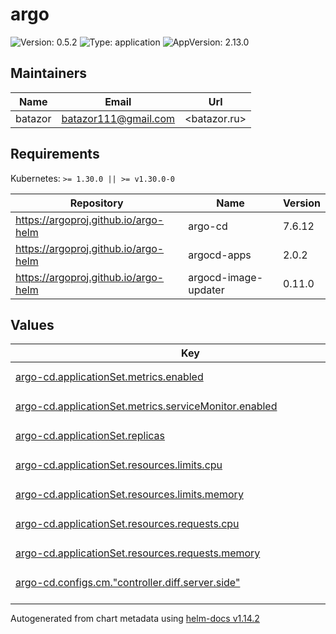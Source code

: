 # argo

![Version: 0.5.2](https://img.shields.io/badge/Version-0.5.2-informational?style=flat-square) ![Type: application](https://img.shields.io/badge/Type-application-informational?style=flat-square) ![AppVersion: 2.13.0](https://img.shields.io/badge/AppVersion-2.13.0-informational?style=flat-square)

## Maintainers

| Name | Email | Url |
| ---- | ------ | --- |
| batazor | <batazor111@gmail.com> | <batazor.ru> |

## Requirements

Kubernetes: `>= 1.30.0 || >= v1.30.0-0`

| Repository | Name | Version |
|------------|------|---------|
| https://argoproj.github.io/argo-helm | argo-cd | 7.6.12 |
| https://argoproj.github.io/argo-helm | argocd-apps | 2.0.2 |
| https://argoproj.github.io/argo-helm | argocd-image-updater | 0.11.0 |

## Values

<table height="400px" >
	<thead>
		<th>Key</th>
		<th>Type</th>
		<th>Default</th>
		<th>Description</th>
	</thead>
	<tbody>
		<tr>
			<td id="argo-cd--applicationSet--metrics--enabled"><a href="./values.yaml#L302">argo-cd.applicationSet.metrics.enabled</a></td>
			<td>
bool
</td>
			<td>
				<div style="max-width: 300px;">
<pre lang="json">
true
</pre>
</div>
			</td>
			<td></td>
		</tr>
		<tr>
			<td id="argo-cd--applicationSet--metrics--serviceMonitor--enabled"><a href="./values.yaml#L304">argo-cd.applicationSet.metrics.serviceMonitor.enabled</a></td>
			<td>
bool
</td>
			<td>
				<div style="max-width: 300px;">
<pre lang="json">
true
</pre>
</div>
			</td>
			<td></td>
		</tr>
		<tr>
			<td id="argo-cd--applicationSet--replicas"><a href="./values.yaml#L291">argo-cd.applicationSet.replicas</a></td>
			<td>
int
</td>
			<td>
				<div style="max-width: 300px;">
<pre lang="json">
1
</pre>
</div>
			</td>
			<td></td>
		</tr>
		<tr>
			<td id="argo-cd--applicationSet--resources--limits--cpu"><a href="./values.yaml#L295">argo-cd.applicationSet.resources.limits.cpu</a></td>
			<td>
string
</td>
			<td>
				<div style="max-width: 300px;">
<pre lang="json">
"2000m"
</pre>
</div>
			</td>
			<td></td>
		</tr>
		<tr>
			<td id="argo-cd--applicationSet--resources--limits--memory"><a href="./values.yaml#L296">argo-cd.applicationSet.resources.limits.memory</a></td>
			<td>
string
</td>
			<td>
				<div style="max-width: 300px;">
<pre lang="json">
"1024Mi"
</pre>
</div>
			</td>
			<td></td>
		</tr>
		<tr>
			<td id="argo-cd--applicationSet--resources--requests--cpu"><a href="./values.yaml#L298">argo-cd.applicationSet.resources.requests.cpu</a></td>
			<td>
string
</td>
			<td>
				<div style="max-width: 300px;">
<pre lang="json">
"300m"
</pre>
</div>
			</td>
			<td></td>
		</tr>
		<tr>
			<td id="argo-cd--applicationSet--resources--requests--memory"><a href="./values.yaml#L299">argo-cd.applicationSet.resources.requests.memory</a></td>
			<td>
string
</td>
			<td>
				<div style="max-width: 300px;">
<pre lang="json">
"128Mi"
</pre>
</div>
			</td>
			<td></td>
		</tr>
		<tr>
			<td id="argo-cd--configs--cm--"controller--diff--server--side""><a href="./values.yaml#L314">argo-cd.configs.cm."controller.diff.server.side"</a></td>
			<td>
string
</td>
			<td>
				<div style="max-width: 300px;">
<pre lang="json">
"true"
</pre>
</div>
			</td>
			<td></td>
		</tr>
		<tr>
			<td id="argo-cd--configs--cm--"exec--enabled""><a href="./values.yaml#L316">argo-cd.configs.cm."exec.enabled"</a></td>
			<td>
string
</td>
			<td>
				<div style="max-width: 300px;">
<pre lang="json">
"true"
</pre>
</div>
			</td>
			<td></td>
		</tr>
		<tr>
			<td id="argo-cd--configs--cm--"extension--config""><a href="./values.yaml#L319">argo-cd.configs.cm."extension.config"</a></td>
			<td>
string
</td>
			<td>
				<div style="max-width: 300px;">
<pre lang="json">
"extensions:\n  - name: metrics\n    backend:\n       services:\n          - url: http://argocd-metrics-server.argocd:9003"
</pre>
</div>
			</td>
			<td></td>
		</tr>
		<tr>
			<td id="argo-cd--configs--cm--"helm--valuesFileSchemes""><a href="./values.yaml#L326">argo-cd.configs.cm."helm.valuesFileSchemes"</a></td>
			<td>
string
</td>
			<td>
				<div style="max-width: 300px;">
<pre lang="json">
"secrets+gpg-import, secrets+gpg-import-kubernetes, secrets+age-import, secrets+age-import-kubernetes, secrets,secrets+literal, https"
</pre>
</div>
			</td>
			<td></td>
		</tr>
		<tr>
			<td id="argo-cd--configs--cm--"resource--compareoptions""><a href="./values.yaml#L333">argo-cd.configs.cm."resource.compareoptions"</a></td>
			<td>
string
</td>
			<td>
				<div style="max-width: 300px;">
<pre lang="json">
"# disables status field diffing in specified resource types\n# ignoreAggregatedRoles: true\n"
</pre>
</div>
			</td>
			<td></td>
		</tr>
		<tr>
			<td id="argo-cd--configs--cm--"resource--exclusions""><a href="./values.yaml#L337">argo-cd.configs.cm."resource.exclusions"</a></td>
			<td>
string
</td>
			<td>
				<div style="max-width: 300px;">
<pre lang="json">
"- apiGroups:\n    - cilium.io\n  kinds:\n    - CiliumIdentity\n  clusters:\n    - \"*\"\n"
</pre>
</div>
			</td>
			<td></td>
		</tr>
		<tr>
			<td id="argo-cd--configs--cm--"server--enable--proxy--extension""><a href="./values.yaml#L318">argo-cd.configs.cm."server.enable.proxy.extension"</a></td>
			<td>
string
</td>
			<td>
				<div style="max-width: 300px;">
<pre lang="json">
"true"
</pre>
</div>
			</td>
			<td></td>
		</tr>
		<tr>
			<td id="argo-cd--configs--cm--"statusbadge--enabled""><a href="./values.yaml#L312">argo-cd.configs.cm."statusbadge.enabled"</a></td>
			<td>
bool
</td>
			<td>
				<div style="max-width: 300px;">
<pre lang="json">
true
</pre>
</div>
			</td>
			<td></td>
		</tr>
		<tr>
			<td id="argo-cd--configs--cm--"timeout--reconciliation""><a href="./values.yaml#L310">argo-cd.configs.cm."timeout.reconciliation"</a></td>
			<td>
string
</td>
			<td>
				<div style="max-width: 300px;">
<pre lang="json">
"5m"
</pre>
</div>
			</td>
			<td></td>
		</tr>
		<tr>
			<td id="argo-cd--configs--cm--url"><a href="./values.yaml#L308">argo-cd.configs.cm.url</a></td>
			<td>
string
</td>
			<td>
				<div style="max-width: 300px;">
<pre lang="json">
"https://argo.shortlink.best"
</pre>
</div>
			</td>
			<td></td>
		</tr>
		<tr>
			<td id="argo-cd--configs--params--"dexserver--disable--tls""><a href="./values.yaml#L354">argo-cd.configs.params."dexserver.disable.tls"</a></td>
			<td>
bool
</td>
			<td>
				<div style="max-width: 300px;">
<pre lang="json">
true
</pre>
</div>
			</td>
			<td></td>
		</tr>
		<tr>
			<td id="argo-cd--configs--params--"server--insecure""><a href="./values.yaml#L355">argo-cd.configs.params."server.insecure"</a></td>
			<td>
bool
</td>
			<td>
				<div style="max-width: 300px;">
<pre lang="json">
true
</pre>
</div>
			</td>
			<td></td>
		</tr>
		<tr>
			<td id="argo-cd--configs--repositories--shortlink--name"><a href="./values.yaml#L348">argo-cd.configs.repositories.shortlink.name</a></td>
			<td>
string
</td>
			<td>
				<div style="max-width: 300px;">
<pre lang="json">
"shortlink"
</pre>
</div>
			</td>
			<td></td>
		</tr>
		<tr>
			<td id="argo-cd--configs--repositories--shortlink--type"><a href="./values.yaml#L349">argo-cd.configs.repositories.shortlink.type</a></td>
			<td>
string
</td>
			<td>
				<div style="max-width: 300px;">
<pre lang="json">
"git"
</pre>
</div>
			</td>
			<td></td>
		</tr>
		<tr>
			<td id="argo-cd--configs--repositories--shortlink--url"><a href="./values.yaml#L347">argo-cd.configs.repositories.shortlink.url</a></td>
			<td>
string
</td>
			<td>
				<div style="max-width: 300px;">
<pre lang="json">
"https://github.com/shortlink-org/shortlink"
</pre>
</div>
			</td>
			<td></td>
		</tr>
		<tr>
			<td id="argo-cd--controller--metrics--applicationLabels--enabled"><a href="./values.yaml#L39">argo-cd.controller.metrics.applicationLabels.enabled</a></td>
			<td>
bool
</td>
			<td>
				<div style="max-width: 300px;">
<pre lang="json">
true
</pre>
</div>
			</td>
			<td></td>
		</tr>
		<tr>
			<td id="argo-cd--controller--metrics--enabled"><a href="./values.yaml#L37">argo-cd.controller.metrics.enabled</a></td>
			<td>
bool
</td>
			<td>
				<div style="max-width: 300px;">
<pre lang="json">
true
</pre>
</div>
			</td>
			<td></td>
		</tr>
		<tr>
			<td id="argo-cd--controller--metrics--serviceMonitor--enabled"><a href="./values.yaml#L41">argo-cd.controller.metrics.serviceMonitor.enabled</a></td>
			<td>
bool
</td>
			<td>
				<div style="max-width: 300px;">
<pre lang="json">
true
</pre>
</div>
			</td>
			<td></td>
		</tr>
		<tr>
			<td id="argo-cd--controller--replicas"><a href="./values.yaml#L25">argo-cd.controller.replicas</a></td>
			<td>
int
</td>
			<td>
				<div style="max-width: 300px;">
<pre lang="json">
1
</pre>
</div>
			</td>
			<td></td>
		</tr>
		<tr>
			<td id="argo-cd--controller--resources--limits--cpu"><a href="./values.yaml#L30">argo-cd.controller.resources.limits.cpu</a></td>
			<td>
string
</td>
			<td>
				<div style="max-width: 300px;">
<pre lang="json">
"2000m"
</pre>
</div>
			</td>
			<td></td>
		</tr>
		<tr>
			<td id="argo-cd--controller--resources--limits--memory"><a href="./values.yaml#L31">argo-cd.controller.resources.limits.memory</a></td>
			<td>
string
</td>
			<td>
				<div style="max-width: 300px;">
<pre lang="json">
"3Gi"
</pre>
</div>
			</td>
			<td></td>
		</tr>
		<tr>
			<td id="argo-cd--controller--resources--requests--cpu"><a href="./values.yaml#L33">argo-cd.controller.resources.requests.cpu</a></td>
			<td>
string
</td>
			<td>
				<div style="max-width: 300px;">
<pre lang="json">
"250m"
</pre>
</div>
			</td>
			<td></td>
		</tr>
		<tr>
			<td id="argo-cd--controller--resources--requests--memory"><a href="./values.yaml#L34">argo-cd.controller.resources.requests.memory</a></td>
			<td>
string
</td>
			<td>
				<div style="max-width: 300px;">
<pre lang="json">
"512Mi"
</pre>
</div>
			</td>
			<td></td>
		</tr>
		<tr>
			<td id="argo-cd--controller--revisionHistoryLimit"><a href="./values.yaml#L26">argo-cd.controller.revisionHistoryLimit</a></td>
			<td>
int
</td>
			<td>
				<div style="max-width: 300px;">
<pre lang="json">
3
</pre>
</div>
			</td>
			<td></td>
		</tr>
		<tr>
			<td id="argo-cd--controller--rules--enabled"><a href="./values.yaml#L44">argo-cd.controller.rules.enabled</a></td>
			<td>
bool
</td>
			<td>
				<div style="max-width: 300px;">
<pre lang="json">
true
</pre>
</div>
			</td>
			<td></td>
		</tr>
		<tr>
			<td id="argo-cd--controller--rules--spec[0]--alert"><a href="./values.yaml#L46">argo-cd.controller.rules.spec[0].alert</a></td>
			<td>
string
</td>
			<td>
				<div style="max-width: 300px;">
<pre lang="json">
"ArgoAppMissing"
</pre>
</div>
			</td>
			<td></td>
		</tr>
		<tr>
			<td id="argo-cd--controller--rules--spec[0]--annotations--description"><a href="./values.yaml#L54">argo-cd.controller.rules.spec[0].annotations.description</a></td>
			<td>
string
</td>
			<td>
				<div style="max-width: 300px;">
<pre lang="json">
"Argo CD has not reported any applications data for the past 15 minutes which means that it must be down or not functioning properly.  This needs to be resolved for this cloud to continue to maintain state.\n"
</pre>
</div>
			</td>
			<td></td>
		</tr>
		<tr>
			<td id="argo-cd--controller--rules--spec[0]--annotations--summary"><a href="./values.yaml#L53">argo-cd.controller.rules.spec[0].annotations.summary</a></td>
			<td>
string
</td>
			<td>
				<div style="max-width: 300px;">
<pre lang="json">
"[Argo CD] No reported applications"
</pre>
</div>
			</td>
			<td></td>
		</tr>
		<tr>
			<td id="argo-cd--controller--rules--spec[0]--expr"><a href="./values.yaml#L47">argo-cd.controller.rules.spec[0].expr</a></td>
			<td>
string
</td>
			<td>
				<div style="max-width: 300px;">
<pre lang="json">
"absent(argocd_app_info)\n"
</pre>
</div>
			</td>
			<td></td>
		</tr>
		<tr>
			<td id="argo-cd--controller--rules--spec[0]--for"><a href="./values.yaml#L49">argo-cd.controller.rules.spec[0].for</a></td>
			<td>
string
</td>
			<td>
				<div style="max-width: 300px;">
<pre lang="json">
"15m"
</pre>
</div>
			</td>
			<td></td>
		</tr>
		<tr>
			<td id="argo-cd--controller--rules--spec[0]--labels--severity"><a href="./values.yaml#L51">argo-cd.controller.rules.spec[0].labels.severity</a></td>
			<td>
string
</td>
			<td>
				<div style="max-width: 300px;">
<pre lang="json">
"critical"
</pre>
</div>
			</td>
			<td></td>
		</tr>
		<tr>
			<td id="argo-cd--controller--rules--spec[1]--alert"><a href="./values.yaml#L58">argo-cd.controller.rules.spec[1].alert</a></td>
			<td>
string
</td>
			<td>
				<div style="max-width: 300px;">
<pre lang="json">
"ArgoAppNotSynced"
</pre>
</div>
			</td>
			<td></td>
		</tr>
		<tr>
			<td id="argo-cd--controller--rules--spec[1]--annotations--description"><a href="./values.yaml#L66">argo-cd.controller.rules.spec[1].annotations.description</a></td>
			<td>
string
</td>
			<td>
				<div style="max-width: 300px;">
<pre lang="json">
"The application [{{`{{$labels.name}}`}} has not been synchronized for over\n 12 hours which means that the state of this cloud has drifted away from the\n state inside Git.\n"
</pre>
</div>
			</td>
			<td></td>
		</tr>
		<tr>
			<td id="argo-cd--controller--rules--spec[1]--annotations--summary"><a href="./values.yaml#L65">argo-cd.controller.rules.spec[1].annotations.summary</a></td>
			<td>
string
</td>
			<td>
				<div style="max-width: 300px;">
<pre lang="json">
"[{{`{{$labels.name}}`}}] Application not synchronized"
</pre>
</div>
			</td>
			<td></td>
		</tr>
		<tr>
			<td id="argo-cd--controller--rules--spec[1]--expr"><a href="./values.yaml#L59">argo-cd.controller.rules.spec[1].expr</a></td>
			<td>
string
</td>
			<td>
				<div style="max-width: 300px;">
<pre lang="json">
"argocd_app_info{sync_status!=\"Synced\"} == 1\n"
</pre>
</div>
			</td>
			<td></td>
		</tr>
		<tr>
			<td id="argo-cd--controller--rules--spec[1]--for"><a href="./values.yaml#L61">argo-cd.controller.rules.spec[1].for</a></td>
			<td>
string
</td>
			<td>
				<div style="max-width: 300px;">
<pre lang="json">
"12h"
</pre>
</div>
			</td>
			<td></td>
		</tr>
		<tr>
			<td id="argo-cd--controller--rules--spec[1]--labels--severity"><a href="./values.yaml#L63">argo-cd.controller.rules.spec[1].labels.severity</a></td>
			<td>
string
</td>
			<td>
				<div style="max-width: 300px;">
<pre lang="json">
"warning"
</pre>
</div>
			</td>
			<td></td>
		</tr>
		<tr>
			<td id="argo-cd--dex--enabled"><a href="./values.yaml#L72">argo-cd.dex.enabled</a></td>
			<td>
bool
</td>
			<td>
				<div style="max-width: 300px;">
<pre lang="json">
true
</pre>
</div>
			</td>
			<td></td>
		</tr>
		<tr>
			<td id="argo-cd--dex--env[0]--name"><a href="./values.yaml#L78">argo-cd.dex.env[0].name</a></td>
			<td>
string
</td>
			<td>
				<div style="max-width: 300px;">
<pre lang="json">
"ARGO_WORKFLOWS_SSO_CLIENT_SECRET"
</pre>
</div>
			</td>
			<td></td>
		</tr>
		<tr>
			<td id="argo-cd--dex--env[0]--valueFrom--secretKeyRef--key"><a href="./values.yaml#L82">argo-cd.dex.env[0].valueFrom.secretKeyRef.key</a></td>
			<td>
string
</td>
			<td>
				<div style="max-width: 300px;">
<pre lang="json">
"client-secret"
</pre>
</div>
			</td>
			<td></td>
		</tr>
		<tr>
			<td id="argo-cd--dex--env[0]--valueFrom--secretKeyRef--name"><a href="./values.yaml#L81">argo-cd.dex.env[0].valueFrom.secretKeyRef.name</a></td>
			<td>
string
</td>
			<td>
				<div style="max-width: 300px;">
<pre lang="json">
"argo-workflows-sso"
</pre>
</div>
			</td>
			<td></td>
		</tr>
		<tr>
			<td id="argo-cd--dex--image--tag"><a href="./values.yaml#L75">argo-cd.dex.image.tag</a></td>
			<td>
string
</td>
			<td>
				<div style="max-width: 300px;">
<pre lang="json">
"latest-alpine"
</pre>
</div>
			</td>
			<td></td>
		</tr>
		<tr>
			<td id="argo-cd--dex--metrics--enabled"><a href="./values.yaml#L93">argo-cd.dex.metrics.enabled</a></td>
			<td>
bool
</td>
			<td>
				<div style="max-width: 300px;">
<pre lang="json">
true
</pre>
</div>
			</td>
			<td></td>
		</tr>
		<tr>
			<td id="argo-cd--dex--metrics--serviceMonitor--additionalLabels--release"><a href="./values.yaml#L97">argo-cd.dex.metrics.serviceMonitor.additionalLabels.release</a></td>
			<td>
string
</td>
			<td>
				<div style="max-width: 300px;">
<pre lang="json">
"prometheus-operator"
</pre>
</div>
			</td>
			<td></td>
		</tr>
		<tr>
			<td id="argo-cd--dex--metrics--serviceMonitor--enabled"><a href="./values.yaml#L95">argo-cd.dex.metrics.serviceMonitor.enabled</a></td>
			<td>
bool
</td>
			<td>
				<div style="max-width: 300px;">
<pre lang="json">
true
</pre>
</div>
			</td>
			<td></td>
		</tr>
		<tr>
			<td id="argo-cd--dex--resources--limits--cpu"><a href="./values.yaml#L86">argo-cd.dex.resources.limits.cpu</a></td>
			<td>
string
</td>
			<td>
				<div style="max-width: 300px;">
<pre lang="json">
"300m"
</pre>
</div>
			</td>
			<td></td>
		</tr>
		<tr>
			<td id="argo-cd--dex--resources--limits--memory"><a href="./values.yaml#L87">argo-cd.dex.resources.limits.memory</a></td>
			<td>
string
</td>
			<td>
				<div style="max-width: 300px;">
<pre lang="json">
"128Mi"
</pre>
</div>
			</td>
			<td></td>
		</tr>
		<tr>
			<td id="argo-cd--dex--resources--requests--cpu"><a href="./values.yaml#L89">argo-cd.dex.resources.requests.cpu</a></td>
			<td>
string
</td>
			<td>
				<div style="max-width: 300px;">
<pre lang="json">
"20m"
</pre>
</div>
			</td>
			<td></td>
		</tr>
		<tr>
			<td id="argo-cd--dex--resources--requests--memory"><a href="./values.yaml#L90">argo-cd.dex.resources.requests.memory</a></td>
			<td>
string
</td>
			<td>
				<div style="max-width: 300px;">
<pre lang="json">
"64Mi"
</pre>
</div>
			</td>
			<td></td>
		</tr>
		<tr>
			<td id="argo-cd--enabled"><a href="./values.yaml#L7">argo-cd.enabled</a></td>
			<td>
bool
</td>
			<td>
				<div style="max-width: 300px;">
<pre lang="json">
true
</pre>
</div>
			</td>
			<td></td>
		</tr>
		<tr>
			<td id="argo-cd--externalRedis--host"><a href="./values.yaml#L103">argo-cd.externalRedis.host</a></td>
			<td>
string
</td>
			<td>
				<div style="max-width: 300px;">
<pre lang="json">
"redis-master.argocd"
</pre>
</div>
			</td>
			<td></td>
		</tr>
		<tr>
			<td id="argo-cd--fullnameOverride"><a href="./values.yaml#L9">argo-cd.fullnameOverride</a></td>
			<td>
string
</td>
			<td>
				<div style="max-width: 300px;">
<pre lang="json">
"argocd"
</pre>
</div>
			</td>
			<td></td>
		</tr>
		<tr>
			<td id="argo-cd--global--domain"><a href="./values.yaml#L12">argo-cd.global.domain</a></td>
			<td>
string
</td>
			<td>
				<div style="max-width: 300px;">
<pre lang="json">
"argo.shortlink.best"
</pre>
</div>
			</td>
			<td></td>
		</tr>
		<tr>
			<td id="argo-cd--global--image--tag"><a href="./values.yaml#L15">argo-cd.global.image.tag</a></td>
			<td>
string
</td>
			<td>
				<div style="max-width: 300px;">
<pre lang="json">
"v2.13.0-rc3"
</pre>
</div>
			</td>
			<td></td>
		</tr>
		<tr>
			<td id="argo-cd--global--logging--format"><a href="./values.yaml#L21">argo-cd.global.logging.format</a></td>
			<td>
string
</td>
			<td>
				<div style="max-width: 300px;">
<pre lang="json">
"json"
</pre>
</div>
			</td>
			<td></td>
		</tr>
		<tr>
			<td id="argo-cd--global--logging--level"><a href="./values.yaml#L22">argo-cd.global.logging.level</a></td>
			<td>
string
</td>
			<td>
				<div style="max-width: 300px;">
<pre lang="json">
"warn"
</pre>
</div>
			</td>
			<td></td>
		</tr>
		<tr>
			<td id="argo-cd--global--networkPolicy--create"><a href="./values.yaml#L18">argo-cd.global.networkPolicy.create</a></td>
			<td>
bool
</td>
			<td>
				<div style="max-width: 300px;">
<pre lang="json">
true
</pre>
</div>
			</td>
			<td></td>
		</tr>
		<tr>
			<td id="argo-cd--notifications--metrics--enabled"><a href="./values.yaml#L367">argo-cd.notifications.metrics.enabled</a></td>
			<td>
bool
</td>
			<td>
				<div style="max-width: 300px;">
<pre lang="json">
true
</pre>
</div>
			</td>
			<td></td>
		</tr>
		<tr>
			<td id="argo-cd--notifications--metrics--serviceMonitor--enabled"><a href="./values.yaml#L369">argo-cd.notifications.metrics.serviceMonitor.enabled</a></td>
			<td>
bool
</td>
			<td>
				<div style="max-width: 300px;">
<pre lang="json">
true
</pre>
</div>
			</td>
			<td></td>
		</tr>
		<tr>
			<td id="argo-cd--notifications--resources--limits--cpu"><a href="./values.yaml#L360">argo-cd.notifications.resources.limits.cpu</a></td>
			<td>
string
</td>
			<td>
				<div style="max-width: 300px;">
<pre lang="json">
"1000m"
</pre>
</div>
			</td>
			<td></td>
		</tr>
		<tr>
			<td id="argo-cd--notifications--resources--limits--memory"><a href="./values.yaml#L361">argo-cd.notifications.resources.limits.memory</a></td>
			<td>
string
</td>
			<td>
				<div style="max-width: 300px;">
<pre lang="json">
"256Mi"
</pre>
</div>
			</td>
			<td></td>
		</tr>
		<tr>
			<td id="argo-cd--notifications--resources--requests--cpu"><a href="./values.yaml#L363">argo-cd.notifications.resources.requests.cpu</a></td>
			<td>
string
</td>
			<td>
				<div style="max-width: 300px;">
<pre lang="json">
"50m"
</pre>
</div>
			</td>
			<td></td>
		</tr>
		<tr>
			<td id="argo-cd--notifications--resources--requests--memory"><a href="./values.yaml#L364">argo-cd.notifications.resources.requests.memory</a></td>
			<td>
string
</td>
			<td>
				<div style="max-width: 300px;">
<pre lang="json">
"64Mi"
</pre>
</div>
			</td>
			<td></td>
		</tr>
		<tr>
			<td id="argo-cd--redis--enabled"><a href="./values.yaml#L100">argo-cd.redis.enabled</a></td>
			<td>
bool
</td>
			<td>
				<div style="max-width: 300px;">
<pre lang="json">
false
</pre>
</div>
			</td>
			<td></td>
		</tr>
		<tr>
			<td id="argo-cd--repoServer--autoscaling--enabled"><a href="./values.yaml#L176">argo-cd.repoServer.autoscaling.enabled</a></td>
			<td>
bool
</td>
			<td>
				<div style="max-width: 300px;">
<pre lang="json">
false
</pre>
</div>
			</td>
			<td></td>
		</tr>
		<tr>
			<td id="argo-cd--repoServer--env[0]--name"><a href="./values.yaml#L197">argo-cd.repoServer.env[0].name</a></td>
			<td>
string
</td>
			<td>
				<div style="max-width: 300px;">
<pre lang="json">
"ARGOCD_EXEC_TIMEOUT"
</pre>
</div>
			</td>
			<td></td>
		</tr>
		<tr>
			<td id="argo-cd--repoServer--env[0]--value"><a href="./values.yaml#L198">argo-cd.repoServer.env[0].value</a></td>
			<td>
string
</td>
			<td>
				<div style="max-width: 300px;">
<pre lang="json">
"5m"
</pre>
</div>
			</td>
			<td></td>
		</tr>
		<tr>
			<td id="argo-cd--repoServer--env[1]--name"><a href="./values.yaml#L199">argo-cd.repoServer.env[1].name</a></td>
			<td>
string
</td>
			<td>
				<div style="max-width: 300px;">
<pre lang="json">
"HELM_PLUGINS"
</pre>
</div>
			</td>
			<td></td>
		</tr>
		<tr>
			<td id="argo-cd--repoServer--env[1]--value"><a href="./values.yaml#L200">argo-cd.repoServer.env[1].value</a></td>
			<td>
string
</td>
			<td>
				<div style="max-width: 300px;">
<pre lang="json">
"/custom-tools/helm-plugins/"
</pre>
</div>
			</td>
			<td></td>
		</tr>
		<tr>
			<td id="argo-cd--repoServer--env[2]--name"><a href="./values.yaml#L201">argo-cd.repoServer.env[2].name</a></td>
			<td>
string
</td>
			<td>
				<div style="max-width: 300px;">
<pre lang="json">
"HELM_SECRETS_SOPS_PATH"
</pre>
</div>
			</td>
			<td></td>
		</tr>
		<tr>
			<td id="argo-cd--repoServer--env[2]--value"><a href="./values.yaml#L202">argo-cd.repoServer.env[2].value</a></td>
			<td>
string
</td>
			<td>
				<div style="max-width: 300px;">
<pre lang="json">
"/custom-tools/sops"
</pre>
</div>
			</td>
			<td></td>
		</tr>
		<tr>
			<td id="argo-cd--repoServer--env[3]--name"><a href="./values.yaml#L203">argo-cd.repoServer.env[3].name</a></td>
			<td>
string
</td>
			<td>
				<div style="max-width: 300px;">
<pre lang="json">
"HELM_SECRETS_VALS_PATH"
</pre>
</div>
			</td>
			<td></td>
		</tr>
		<tr>
			<td id="argo-cd--repoServer--env[3]--value"><a href="./values.yaml#L204">argo-cd.repoServer.env[3].value</a></td>
			<td>
string
</td>
			<td>
				<div style="max-width: 300px;">
<pre lang="json">
"/custom-tools/vals"
</pre>
</div>
			</td>
			<td></td>
		</tr>
		<tr>
			<td id="argo-cd--repoServer--env[4]--name"><a href="./values.yaml#L205">argo-cd.repoServer.env[4].name</a></td>
			<td>
string
</td>
			<td>
				<div style="max-width: 300px;">
<pre lang="json">
"HELM_SECRETS_KUBECTL_PATH"
</pre>
</div>
			</td>
			<td></td>
		</tr>
		<tr>
			<td id="argo-cd--repoServer--env[4]--value"><a href="./values.yaml#L206">argo-cd.repoServer.env[4].value</a></td>
			<td>
string
</td>
			<td>
				<div style="max-width: 300px;">
<pre lang="json">
"/custom-tools/kubectl"
</pre>
</div>
			</td>
			<td></td>
		</tr>
		<tr>
			<td id="argo-cd--repoServer--env[5]--name"><a href="./values.yaml#L207">argo-cd.repoServer.env[5].name</a></td>
			<td>
string
</td>
			<td>
				<div style="max-width: 300px;">
<pre lang="json">
"HELM_SECRETS_CURL_PATH"
</pre>
</div>
			</td>
			<td></td>
		</tr>
		<tr>
			<td id="argo-cd--repoServer--env[5]--value"><a href="./values.yaml#L208">argo-cd.repoServer.env[5].value</a></td>
			<td>
string
</td>
			<td>
				<div style="max-width: 300px;">
<pre lang="json">
"/custom-tools/curl"
</pre>
</div>
			</td>
			<td></td>
		</tr>
		<tr>
			<td id="argo-cd--repoServer--env[6]--name"><a href="./values.yaml#L210">argo-cd.repoServer.env[6].name</a></td>
			<td>
string
</td>
			<td>
				<div style="max-width: 300px;">
<pre lang="json">
"HELM_SECRETS_VALUES_ALLOW_SYMLINKS"
</pre>
</div>
			</td>
			<td></td>
		</tr>
		<tr>
			<td id="argo-cd--repoServer--env[6]--value"><a href="./values.yaml#L211">argo-cd.repoServer.env[6].value</a></td>
			<td>
string
</td>
			<td>
				<div style="max-width: 300px;">
<pre lang="json">
"false"
</pre>
</div>
			</td>
			<td></td>
		</tr>
		<tr>
			<td id="argo-cd--repoServer--env[7]--name"><a href="./values.yaml#L212">argo-cd.repoServer.env[7].name</a></td>
			<td>
string
</td>
			<td>
				<div style="max-width: 300px;">
<pre lang="json">
"HELM_SECRETS_VALUES_ALLOW_ABSOLUTE_PATH"
</pre>
</div>
			</td>
			<td></td>
		</tr>
		<tr>
			<td id="argo-cd--repoServer--env[7]--value"><a href="./values.yaml#L213">argo-cd.repoServer.env[7].value</a></td>
			<td>
string
</td>
			<td>
				<div style="max-width: 300px;">
<pre lang="json">
"false"
</pre>
</div>
			</td>
			<td></td>
		</tr>
		<tr>
			<td id="argo-cd--repoServer--env[8]--name"><a href="./values.yaml#L214">argo-cd.repoServer.env[8].name</a></td>
			<td>
string
</td>
			<td>
				<div style="max-width: 300px;">
<pre lang="json">
"HELM_SECRETS_VALUES_ALLOW_PATH_TRAVERSAL"
</pre>
</div>
			</td>
			<td></td>
		</tr>
		<tr>
			<td id="argo-cd--repoServer--env[8]--value"><a href="./values.yaml#L215">argo-cd.repoServer.env[8].value</a></td>
			<td>
string
</td>
			<td>
				<div style="max-width: 300px;">
<pre lang="json">
"false"
</pre>
</div>
			</td>
			<td></td>
		</tr>
		<tr>
			<td id="argo-cd--repoServer--initContainers[0]--args[0]"><a href="./values.yaml#L273">argo-cd.repoServer.initContainers[0].args[0]</a></td>
			<td>
string
</td>
			<td>
				<div style="max-width: 300px;">
<pre lang="json">
"mkdir -p /custom-tools/helm-plugins\nwget -qO- https://github.com/jkroepke/helm-secrets/releases/download/v${HELM_SECRETS_VERSION}/helm-secrets.tar.gz | tar -C /custom-tools/helm-plugins -xzf-;\n\nwget -qO /custom-tools/sops https://github.com/mozilla/sops/releases/download/v${SOPS_VERSION}/sops-v${SOPS_VERSION}.linux.amd64\nwget -qO /custom-tools/kubectl https://dl.k8s.io/release/v${KUBECTL_VERSION}/bin/linux/amd64/kubectl\n\nwget -qO- https://github.com/variantdev/vals/releases/download/v${VALS_VERSION}/vals_${VALS_VERSION}_linux_amd64.tar.gz | tar -xzf- -C /custom-tools/ vals;\n\n# helm secrets wrapper mode installation (optional)\n# RUN printf '#!/usr/bin/env sh\\nexec %s secrets \"$@\"' \"${HELM_SECRETS_HELM_PATH}\" \u003e\"/usr/local/sbin/helm\" \u0026\u0026 chmod +x \"/custom-tools/helm\"\n\nchmod +x /custom-tools/*\n"
</pre>
</div>
			</td>
			<td></td>
		</tr>
		<tr>
			<td id="argo-cd--repoServer--initContainers[0]--command[0]"><a href="./values.yaml#L253">argo-cd.repoServer.initContainers[0].command[0]</a></td>
			<td>
string
</td>
			<td>
				<div style="max-width: 300px;">
<pre lang="json">
"sh"
</pre>
</div>
			</td>
			<td></td>
		</tr>
		<tr>
			<td id="argo-cd--repoServer--initContainers[0]--command[1]"><a href="./values.yaml#L253">argo-cd.repoServer.initContainers[0].command[1]</a></td>
			<td>
string
</td>
			<td>
				<div style="max-width: 300px;">
<pre lang="json">
"-ec"
</pre>
</div>
			</td>
			<td></td>
		</tr>
		<tr>
			<td id="argo-cd--repoServer--initContainers[0]--env[0]--name"><a href="./values.yaml#L264">argo-cd.repoServer.initContainers[0].env[0].name</a></td>
			<td>
string
</td>
			<td>
				<div style="max-width: 300px;">
<pre lang="json">
"HELM_SECRETS_VERSION"
</pre>
</div>
			</td>
			<td></td>
		</tr>
		<tr>
			<td id="argo-cd--repoServer--initContainers[0]--env[0]--value"><a href="./values.yaml#L265">argo-cd.repoServer.initContainers[0].env[0].value</a></td>
			<td>
string
</td>
			<td>
				<div style="max-width: 300px;">
<pre lang="json">
"4.6.1"
</pre>
</div>
			</td>
			<td></td>
		</tr>
		<tr>
			<td id="argo-cd--repoServer--initContainers[0]--env[1]--name"><a href="./values.yaml#L266">argo-cd.repoServer.initContainers[0].env[1].name</a></td>
			<td>
string
</td>
			<td>
				<div style="max-width: 300px;">
<pre lang="json">
"KUBECTL_VERSION"
</pre>
</div>
			</td>
			<td></td>
		</tr>
		<tr>
			<td id="argo-cd--repoServer--initContainers[0]--env[1]--value"><a href="./values.yaml#L267">argo-cd.repoServer.initContainers[0].env[1].value</a></td>
			<td>
string
</td>
			<td>
				<div style="max-width: 300px;">
<pre lang="json">
"1.31.1"
</pre>
</div>
			</td>
			<td></td>
		</tr>
		<tr>
			<td id="argo-cd--repoServer--initContainers[0]--env[2]--name"><a href="./values.yaml#L268">argo-cd.repoServer.initContainers[0].env[2].name</a></td>
			<td>
string
</td>
			<td>
				<div style="max-width: 300px;">
<pre lang="json">
"VALS_VERSION"
</pre>
</div>
			</td>
			<td></td>
		</tr>
		<tr>
			<td id="argo-cd--repoServer--initContainers[0]--env[2]--value"><a href="./values.yaml#L269">argo-cd.repoServer.initContainers[0].env[2].value</a></td>
			<td>
string
</td>
			<td>
				<div style="max-width: 300px;">
<pre lang="json">
"0.37.3"
</pre>
</div>
			</td>
			<td></td>
		</tr>
		<tr>
			<td id="argo-cd--repoServer--initContainers[0]--env[3]--name"><a href="./values.yaml#L270">argo-cd.repoServer.initContainers[0].env[3].name</a></td>
			<td>
string
</td>
			<td>
				<div style="max-width: 300px;">
<pre lang="json">
"SOPS_VERSION"
</pre>
</div>
			</td>
			<td></td>
		</tr>
		<tr>
			<td id="argo-cd--repoServer--initContainers[0]--env[3]--value"><a href="./values.yaml#L271">argo-cd.repoServer.initContainers[0].env[3].value</a></td>
			<td>
string
</td>
			<td>
				<div style="max-width: 300px;">
<pre lang="json">
"3.9.0"
</pre>
</div>
			</td>
			<td></td>
		</tr>
		<tr>
			<td id="argo-cd--repoServer--initContainers[0]--image"><a href="./values.yaml#L252">argo-cd.repoServer.initContainers[0].image</a></td>
			<td>
string
</td>
			<td>
				<div style="max-width: 300px;">
<pre lang="json">
"alpine:latest"
</pre>
</div>
			</td>
			<td></td>
		</tr>
		<tr>
			<td id="argo-cd--repoServer--initContainers[0]--name"><a href="./values.yaml#L251">argo-cd.repoServer.initContainers[0].name</a></td>
			<td>
string
</td>
			<td>
				<div style="max-width: 300px;">
<pre lang="json">
"download-tools"
</pre>
</div>
			</td>
			<td></td>
		</tr>
		<tr>
			<td id="argo-cd--repoServer--initContainers[0]--securityContext--allowPrivilegeEscalation"><a href="./values.yaml#L257">argo-cd.repoServer.initContainers[0].securityContext.allowPrivilegeEscalation</a></td>
			<td>
bool
</td>
			<td>
				<div style="max-width: 300px;">
<pre lang="json">
false
</pre>
</div>
			</td>
			<td></td>
		</tr>
		<tr>
			<td id="argo-cd--repoServer--initContainers[0]--securityContext--capabilities--drop[0]"><a href="./values.yaml#L260">argo-cd.repoServer.initContainers[0].securityContext.capabilities.drop[0]</a></td>
			<td>
string
</td>
			<td>
				<div style="max-width: 300px;">
<pre lang="json">
"ALL"
</pre>
</div>
			</td>
			<td></td>
		</tr>
		<tr>
			<td id="argo-cd--repoServer--initContainers[0]--securityContext--runAsNonRoot"><a href="./values.yaml#L255">argo-cd.repoServer.initContainers[0].securityContext.runAsNonRoot</a></td>
			<td>
bool
</td>
			<td>
				<div style="max-width: 300px;">
<pre lang="json">
true
</pre>
</div>
			</td>
			<td></td>
		</tr>
		<tr>
			<td id="argo-cd--repoServer--initContainers[0]--securityContext--runAsUser"><a href="./values.yaml#L256">argo-cd.repoServer.initContainers[0].securityContext.runAsUser</a></td>
			<td>
int
</td>
			<td>
				<div style="max-width: 300px;">
<pre lang="json">
1000
</pre>
</div>
			</td>
			<td></td>
		</tr>
		<tr>
			<td id="argo-cd--repoServer--initContainers[0]--securityContext--seccompProfile--type"><a href="./values.yaml#L262">argo-cd.repoServer.initContainers[0].securityContext.seccompProfile.type</a></td>
			<td>
string
</td>
			<td>
				<div style="max-width: 300px;">
<pre lang="json">
"RuntimeDefault"
</pre>
</div>
			</td>
			<td></td>
		</tr>
		<tr>
			<td id="argo-cd--repoServer--initContainers[0]--volumeMounts[0]--mountPath"><a href="./values.yaml#L287">argo-cd.repoServer.initContainers[0].volumeMounts[0].mountPath</a></td>
			<td>
string
</td>
			<td>
				<div style="max-width: 300px;">
<pre lang="json">
"/custom-tools"
</pre>
</div>
			</td>
			<td></td>
		</tr>
		<tr>
			<td id="argo-cd--repoServer--initContainers[0]--volumeMounts[0]--name"><a href="./values.yaml#L288">argo-cd.repoServer.initContainers[0].volumeMounts[0].name</a></td>
			<td>
string
</td>
			<td>
				<div style="max-width: 300px;">
<pre lang="json">
"custom-tools"
</pre>
</div>
			</td>
			<td></td>
		</tr>
		<tr>
			<td id="argo-cd--repoServer--metrics--enabled"><a href="./values.yaml#L221">argo-cd.repoServer.metrics.enabled</a></td>
			<td>
bool
</td>
			<td>
				<div style="max-width: 300px;">
<pre lang="json">
true
</pre>
</div>
			</td>
			<td></td>
		</tr>
		<tr>
			<td id="argo-cd--repoServer--metrics--serviceMonitor--enabled"><a href="./values.yaml#L223">argo-cd.repoServer.metrics.serviceMonitor.enabled</a></td>
			<td>
bool
</td>
			<td>
				<div style="max-width: 300px;">
<pre lang="json">
true
</pre>
</div>
			</td>
			<td></td>
		</tr>
		<tr>
			<td id="argo-cd--repoServer--rbac[0]--apiGroups[0]"><a href="./values.yaml#L184">argo-cd.repoServer.rbac[0].apiGroups[0]</a></td>
			<td>
string
</td>
			<td>
				<div style="max-width: 300px;">
<pre lang="json">
""
</pre>
</div>
			</td>
			<td></td>
		</tr>
		<tr>
			<td id="argo-cd--repoServer--rbac[0]--resources[0]"><a href="./values.yaml#L186">argo-cd.repoServer.rbac[0].resources[0]</a></td>
			<td>
string
</td>
			<td>
				<div style="max-width: 300px;">
<pre lang="json">
"secrets"
</pre>
</div>
			</td>
			<td></td>
		</tr>
		<tr>
			<td id="argo-cd--repoServer--rbac[0]--verbs[0]"><a href="./values.yaml#L188">argo-cd.repoServer.rbac[0].verbs[0]</a></td>
			<td>
string
</td>
			<td>
				<div style="max-width: 300px;">
<pre lang="json">
"get"
</pre>
</div>
			</td>
			<td></td>
		</tr>
		<tr>
			<td id="argo-cd--repoServer--rbac[1]--apiGroups[0]"><a href="./values.yaml#L190">argo-cd.repoServer.rbac[1].apiGroups[0]</a></td>
			<td>
string
</td>
			<td>
				<div style="max-width: 300px;">
<pre lang="json">
""
</pre>
</div>
			</td>
			<td></td>
		</tr>
		<tr>
			<td id="argo-cd--repoServer--rbac[1]--resources[0]"><a href="./values.yaml#L192">argo-cd.repoServer.rbac[1].resources[0]</a></td>
			<td>
string
</td>
			<td>
				<div style="max-width: 300px;">
<pre lang="json">
"pods/exec"
</pre>
</div>
			</td>
			<td></td>
		</tr>
		<tr>
			<td id="argo-cd--repoServer--rbac[1]--verbs[0]"><a href="./values.yaml#L194">argo-cd.repoServer.rbac[1].verbs[0]</a></td>
			<td>
string
</td>
			<td>
				<div style="max-width: 300px;">
<pre lang="json">
"create"
</pre>
</div>
			</td>
			<td></td>
		</tr>
		<tr>
			<td id="argo-cd--repoServer--replicas"><a href="./values.yaml#L173">argo-cd.repoServer.replicas</a></td>
			<td>
int
</td>
			<td>
				<div style="max-width: 300px;">
<pre lang="json">
1
</pre>
</div>
			</td>
			<td></td>
		</tr>
		<tr>
			<td id="argo-cd--repoServer--resources--limits--cpu"><a href="./values.yaml#L244">argo-cd.repoServer.resources.limits.cpu</a></td>
			<td>
string
</td>
			<td>
				<div style="max-width: 300px;">
<pre lang="json">
"3000m"
</pre>
</div>
			</td>
			<td></td>
		</tr>
		<tr>
			<td id="argo-cd--repoServer--resources--limits--memory"><a href="./values.yaml#L245">argo-cd.repoServer.resources.limits.memory</a></td>
			<td>
string
</td>
			<td>
				<div style="max-width: 300px;">
<pre lang="json">
"1024Mi"
</pre>
</div>
			</td>
			<td></td>
		</tr>
		<tr>
			<td id="argo-cd--repoServer--resources--requests--cpu"><a href="./values.yaml#L247">argo-cd.repoServer.resources.requests.cpu</a></td>
			<td>
string
</td>
			<td>
				<div style="max-width: 300px;">
<pre lang="json">
"500m"
</pre>
</div>
			</td>
			<td></td>
		</tr>
		<tr>
			<td id="argo-cd--repoServer--resources--requests--memory"><a href="./values.yaml#L248">argo-cd.repoServer.resources.requests.memory</a></td>
			<td>
string
</td>
			<td>
				<div style="max-width: 300px;">
<pre lang="json">
"128Mi"
</pre>
</div>
			</td>
			<td></td>
		</tr>
		<tr>
			<td id="argo-cd--repoServer--serviceAccount--create"><a href="./values.yaml#L179">argo-cd.repoServer.serviceAccount.create</a></td>
			<td>
bool
</td>
			<td>
				<div style="max-width: 300px;">
<pre lang="json">
true
</pre>
</div>
			</td>
			<td></td>
		</tr>
		<tr>
			<td id="argo-cd--repoServer--serviceAccount--name"><a href="./values.yaml#L180">argo-cd.repoServer.serviceAccount.name</a></td>
			<td>
string
</td>
			<td>
				<div style="max-width: 300px;">
<pre lang="json">
"argocd-repo-server"
</pre>
</div>
			</td>
			<td></td>
		</tr>
		<tr>
			<td id="argo-cd--repoServer--volumeMounts[0]--mountPath"><a href="./values.yaml#L233">argo-cd.repoServer.volumeMounts[0].mountPath</a></td>
			<td>
string
</td>
			<td>
				<div style="max-width: 300px;">
<pre lang="json">
"/custom-tools"
</pre>
</div>
			</td>
			<td></td>
		</tr>
		<tr>
			<td id="argo-cd--repoServer--volumeMounts[0]--name"><a href="./values.yaml#L234">argo-cd.repoServer.volumeMounts[0].name</a></td>
			<td>
string
</td>
			<td>
				<div style="max-width: 300px;">
<pre lang="json">
"custom-tools"
</pre>
</div>
			</td>
			<td></td>
		</tr>
		<tr>
			<td id="argo-cd--repoServer--volumeMounts[1]--mountPath"><a href="./values.yaml#L235">argo-cd.repoServer.volumeMounts[1].mountPath</a></td>
			<td>
string
</td>
			<td>
				<div style="max-width: 300px;">
<pre lang="json">
"/sops-gpg/"
</pre>
</div>
			</td>
			<td></td>
		</tr>
		<tr>
			<td id="argo-cd--repoServer--volumeMounts[1]--name"><a href="./values.yaml#L236">argo-cd.repoServer.volumeMounts[1].name</a></td>
			<td>
string
</td>
			<td>
				<div style="max-width: 300px;">
<pre lang="json">
"sops-gpg"
</pre>
</div>
			</td>
			<td></td>
		</tr>
		<tr>
			<td id="argo-cd--repoServer--volumes[0]--emptyDir"><a href="./values.yaml#L227">argo-cd.repoServer.volumes[0].emptyDir</a></td>
			<td>
object
</td>
			<td>
				<div style="max-width: 300px;">
<pre lang="json">
{}
</pre>
</div>
			</td>
			<td></td>
		</tr>
		<tr>
			<td id="argo-cd--repoServer--volumes[0]--name"><a href="./values.yaml#L226">argo-cd.repoServer.volumes[0].name</a></td>
			<td>
string
</td>
			<td>
				<div style="max-width: 300px;">
<pre lang="json">
"custom-tools"
</pre>
</div>
			</td>
			<td></td>
		</tr>
		<tr>
			<td id="argo-cd--repoServer--volumes[1]--name"><a href="./values.yaml#L228">argo-cd.repoServer.volumes[1].name</a></td>
			<td>
string
</td>
			<td>
				<div style="max-width: 300px;">
<pre lang="json">
"sops-gpg"
</pre>
</div>
			</td>
			<td></td>
		</tr>
		<tr>
			<td id="argo-cd--repoServer--volumes[1]--secret--secretName"><a href="./values.yaml#L230">argo-cd.repoServer.volumes[1].secret.secretName</a></td>
			<td>
string
</td>
			<td>
				<div style="max-width: 300px;">
<pre lang="json">
"sops-gpg"
</pre>
</div>
			</td>
			<td></td>
		</tr>
		<tr>
			<td id="argo-cd--server--autoscaling--enabled"><a href="./values.yaml#L109">argo-cd.server.autoscaling.enabled</a></td>
			<td>
bool
</td>
			<td>
				<div style="max-width: 300px;">
<pre lang="json">
false
</pre>
</div>
			</td>
			<td></td>
		</tr>
		<tr>
			<td id="argo-cd--server--extensions--enabled"><a href="./values.yaml#L154">argo-cd.server.extensions.enabled</a></td>
			<td>
bool
</td>
			<td>
				<div style="max-width: 300px;">
<pre lang="json">
true
</pre>
</div>
			</td>
			<td></td>
		</tr>
		<tr>
			<td id="argo-cd--server--extensions--extensionList[0]--env[0]--name"><a href="./values.yaml#L159">argo-cd.server.extensions.extensionList[0].env[0].name</a></td>
			<td>
string
</td>
			<td>
				<div style="max-width: 300px;">
<pre lang="json">
"EXTENSION_URL"
</pre>
</div>
			</td>
			<td></td>
		</tr>
		<tr>
			<td id="argo-cd--server--extensions--extensionList[0]--env[0]--value"><a href="./values.yaml#L160">argo-cd.server.extensions.extensionList[0].env[0].value</a></td>
			<td>
string
</td>
			<td>
				<div style="max-width: 300px;">
<pre lang="json">
"https://github.com/argoproj-labs/rollout-extension/releases/download/v0.3.5/extension.tar"
</pre>
</div>
			</td>
			<td></td>
		</tr>
		<tr>
			<td id="argo-cd--server--extensions--extensionList[0]--name"><a href="./values.yaml#L157">argo-cd.server.extensions.extensionList[0].name</a></td>
			<td>
string
</td>
			<td>
				<div style="max-width: 300px;">
<pre lang="json">
"rollout-extension"
</pre>
</div>
			</td>
			<td></td>
		</tr>
		<tr>
			<td id="argo-cd--server--extensions--extensionList[1]--env[0]--name"><a href="./values.yaml#L163">argo-cd.server.extensions.extensionList[1].env[0].name</a></td>
			<td>
string
</td>
			<td>
				<div style="max-width: 300px;">
<pre lang="json">
"EXTENSION_URL"
</pre>
</div>
			</td>
			<td></td>
		</tr>
		<tr>
			<td id="argo-cd--server--extensions--extensionList[1]--env[0]--value"><a href="./values.yaml#L164">argo-cd.server.extensions.extensionList[1].env[0].value</a></td>
			<td>
string
</td>
			<td>
				<div style="max-width: 300px;">
<pre lang="json">
"https://github.com/argoproj-labs/argocd-extension-metrics/releases/download/v1.0.3/extension.tar.gz"
</pre>
</div>
			</td>
			<td></td>
		</tr>
		<tr>
			<td id="argo-cd--server--extensions--extensionList[1]--env[1]--name"><a href="./values.yaml#L165">argo-cd.server.extensions.extensionList[1].env[1].name</a></td>
			<td>
string
</td>
			<td>
				<div style="max-width: 300px;">
<pre lang="json">
"EXTENSION_CHECKSUM_URL"
</pre>
</div>
			</td>
			<td></td>
		</tr>
		<tr>
			<td id="argo-cd--server--extensions--extensionList[1]--env[1]--value"><a href="./values.yaml#L166">argo-cd.server.extensions.extensionList[1].env[1].value</a></td>
			<td>
string
</td>
			<td>
				<div style="max-width: 300px;">
<pre lang="json">
"https://github.com/argoproj-labs/argocd-extension-metrics/releases/download/v1.0.3/extension_checksums.txt"
</pre>
</div>
			</td>
			<td></td>
		</tr>
		<tr>
			<td id="argo-cd--server--extensions--extensionList[1]--name"><a href="./values.yaml#L161">argo-cd.server.extensions.extensionList[1].name</a></td>
			<td>
string
</td>
			<td>
				<div style="max-width: 300px;">
<pre lang="json">
"extension-metrics"
</pre>
</div>
			</td>
			<td></td>
		</tr>
		<tr>
			<td id="argo-cd--server--extensions--extensionList[2]--env[0]--name"><a href="./values.yaml#L169">argo-cd.server.extensions.extensionList[2].env[0].name</a></td>
			<td>
string
</td>
			<td>
				<div style="max-width: 300px;">
<pre lang="json">
"EXTENSION_URL"
</pre>
</div>
			</td>
			<td></td>
		</tr>
		<tr>
			<td id="argo-cd--server--extensions--extensionList[2]--env[0]--value"><a href="./values.yaml#L170">argo-cd.server.extensions.extensionList[2].env[0].value</a></td>
			<td>
string
</td>
			<td>
				<div style="max-width: 300px;">
<pre lang="json">
"https://github.com/shortlink-org/shortlink/raw/main/boundaries/platform/argocd-extension-docs/ui/dist/extension.tar"
</pre>
</div>
			</td>
			<td></td>
		</tr>
		<tr>
			<td id="argo-cd--server--extensions--extensionList[2]--name"><a href="./values.yaml#L167">argo-cd.server.extensions.extensionList[2].name</a></td>
			<td>
string
</td>
			<td>
				<div style="max-width: 300px;">
<pre lang="json">
"shortlink-extension-docs"
</pre>
</div>
			</td>
			<td></td>
		</tr>
		<tr>
			<td id="argo-cd--server--ingress--annotations--"cert-manager--io/cluster-issuer""><a href="./values.yaml#L122">argo-cd.server.ingress.annotations."cert-manager.io/cluster-issuer"</a></td>
			<td>
string
</td>
			<td>
				<div style="max-width: 300px;">
<pre lang="json">
"cert-manager-production"
</pre>
</div>
			</td>
			<td></td>
		</tr>
		<tr>
			<td id="argo-cd--server--ingress--annotations--"nginx--ingress--kubernetes--io/backend-protocol""><a href="./values.yaml#L123">argo-cd.server.ingress.annotations."nginx.ingress.kubernetes.io/backend-protocol"</a></td>
			<td>
string
</td>
			<td>
				<div style="max-width: 300px;">
<pre lang="json">
"HTTP"
</pre>
</div>
			</td>
			<td></td>
		</tr>
		<tr>
			<td id="argo-cd--server--ingress--annotations--"nginx--ingress--kubernetes--io/configuration-snippet""><a href="./values.yaml#L125">argo-cd.server.ingress.annotations."nginx.ingress.kubernetes.io/configuration-snippet"</a></td>
			<td>
string
</td>
			<td>
				<div style="max-width: 300px;">
<pre lang="json">
"proxy_ssl_server_name on;\nproxy_ssl_name $host;"
</pre>
</div>
			</td>
			<td></td>
		</tr>
		<tr>
			<td id="argo-cd--server--ingress--annotations--"nginx--ingress--kubernetes--io/enable-opentelemetry""><a href="./values.yaml#L131">argo-cd.server.ingress.annotations."nginx.ingress.kubernetes.io/enable-opentelemetry"</a></td>
			<td>
string
</td>
			<td>
				<div style="max-width: 300px;">
<pre lang="json">
"true"
</pre>
</div>
			</td>
			<td></td>
		</tr>
		<tr>
			<td id="argo-cd--server--ingress--annotations--"nginx--ingress--kubernetes--io/enable-owasp-core-rules""><a href="./values.yaml#L130">argo-cd.server.ingress.annotations."nginx.ingress.kubernetes.io/enable-owasp-core-rules"</a></td>
			<td>
string
</td>
			<td>
				<div style="max-width: 300px;">
<pre lang="json">
"true"
</pre>
</div>
			</td>
			<td></td>
		</tr>
		<tr>
			<td id="argo-cd--server--ingress--annotations--"nginx--ingress--kubernetes--io/secure-backends""><a href="./values.yaml#L129">argo-cd.server.ingress.annotations."nginx.ingress.kubernetes.io/secure-backends"</a></td>
			<td>
string
</td>
			<td>
				<div style="max-width: 300px;">
<pre lang="json">
"true"
</pre>
</div>
			</td>
			<td></td>
		</tr>
		<tr>
			<td id="argo-cd--server--ingress--annotations--"nginx--ingress--kubernetes--io/ssl-passthrough""><a href="./values.yaml#L124">argo-cd.server.ingress.annotations."nginx.ingress.kubernetes.io/ssl-passthrough"</a></td>
			<td>
string
</td>
			<td>
				<div style="max-width: 300px;">
<pre lang="json">
"true"
</pre>
</div>
			</td>
			<td></td>
		</tr>
		<tr>
			<td id="argo-cd--server--ingress--annotations--"nginx--ingress--kubernetes--io/ssl-redirect""><a href="./values.yaml#L128">argo-cd.server.ingress.annotations."nginx.ingress.kubernetes.io/ssl-redirect"</a></td>
			<td>
string
</td>
			<td>
				<div style="max-width: 300px;">
<pre lang="json">
"true"
</pre>
</div>
			</td>
			<td></td>
		</tr>
		<tr>
			<td id="argo-cd--server--ingress--enabled"><a href="./values.yaml#L117">argo-cd.server.ingress.enabled</a></td>
			<td>
bool
</td>
			<td>
				<div style="max-width: 300px;">
<pre lang="json">
true
</pre>
</div>
			</td>
			<td></td>
		</tr>
		<tr>
			<td id="argo-cd--server--ingress--extraTls[0]--hosts[0]"><a href="./values.yaml#L138">argo-cd.server.ingress.extraTls[0].hosts[0]</a></td>
			<td>
string
</td>
			<td>
				<div style="max-width: 300px;">
<pre lang="json">
"argo.shortlink.best"
</pre>
</div>
			</td>
			<td></td>
		</tr>
		<tr>
			<td id="argo-cd--server--ingress--extraTls[0]--secretName"><a href="./values.yaml#L136">argo-cd.server.ingress.extraTls[0].secretName</a></td>
			<td>
string
</td>
			<td>
				<div style="max-width: 300px;">
<pre lang="json">
"argo-ingress-tls"
</pre>
</div>
			</td>
			<td></td>
		</tr>
		<tr>
			<td id="argo-cd--server--ingress--hostname"><a href="./values.yaml#L133">argo-cd.server.ingress.hostname</a></td>
			<td>
string
</td>
			<td>
				<div style="max-width: 300px;">
<pre lang="json">
"argo.shortlink.best"
</pre>
</div>
			</td>
			<td></td>
		</tr>
		<tr>
			<td id="argo-cd--server--ingress--ingressClassName"><a href="./values.yaml#L119">argo-cd.server.ingress.ingressClassName</a></td>
			<td>
string
</td>
			<td>
				<div style="max-width: 300px;">
<pre lang="json">
"nginx"
</pre>
</div>
			</td>
			<td></td>
		</tr>
		<tr>
			<td id="argo-cd--server--metrics--enabled"><a href="./values.yaml#L112">argo-cd.server.metrics.enabled</a></td>
			<td>
bool
</td>
			<td>
				<div style="max-width: 300px;">
<pre lang="json">
true
</pre>
</div>
			</td>
			<td></td>
		</tr>
		<tr>
			<td id="argo-cd--server--metrics--serviceMonitor--enabled"><a href="./values.yaml#L114">argo-cd.server.metrics.serviceMonitor.enabled</a></td>
			<td>
bool
</td>
			<td>
				<div style="max-width: 300px;">
<pre lang="json">
true
</pre>
</div>
			</td>
			<td></td>
		</tr>
		<tr>
			<td id="argo-cd--server--rbac--"policy--csv""><a href="./values.yaml#L141">argo-cd.server.rbac."policy.csv"</a></td>
			<td>
string
</td>
			<td>
				<div style="max-width: 300px;">
<pre lang="json">
"p, role:readonly, extensions, invoke, httpbin, metrics, allow\np, role:org-admin, applications, *, */*, allow\np, role:org-admin, clusters, get, *, allow\np, role:org-admin, repositories, get, *, allow\np, role:org-admin, repositories, create, *, allow\np, role:org-admin, repositories, update, *, allow\np, role:org-admin, repositories, delete, *, allow\np, role:org-admin, exec, create, */*, allow\ng, shortlink-org:devops, role:org-admin\n"
</pre>
</div>
			</td>
			<td></td>
		</tr>
		<tr>
			<td id="argo-cd--server--rbac--"policy--default""><a href="./values.yaml#L151">argo-cd.server.rbac."policy.default"</a></td>
			<td>
string
</td>
			<td>
				<div style="max-width: 300px;">
<pre lang="json">
"role:readonly"
</pre>
</div>
			</td>
			<td></td>
		</tr>
		<tr>
			<td id="argo-cd--server--replicas"><a href="./values.yaml#L106">argo-cd.server.replicas</a></td>
			<td>
int
</td>
			<td>
				<div style="max-width: 300px;">
<pre lang="json">
1
</pre>
</div>
			</td>
			<td></td>
		</tr>
	</tbody>
</table>

----------------------------------------------
Autogenerated from chart metadata using [helm-docs v1.14.2](https://github.com/norwoodj/helm-docs/releases/v1.14.2)
